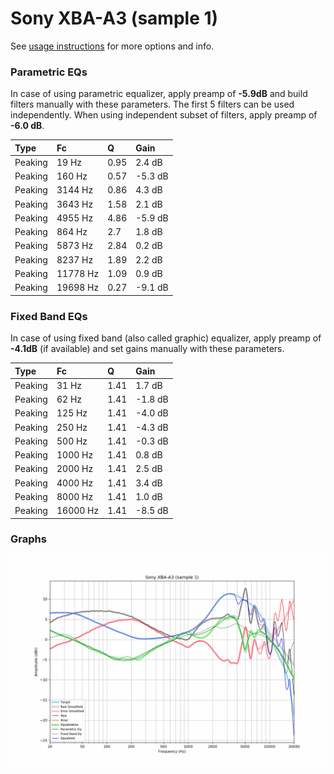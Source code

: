 # Sony XBA-A3 (sample 1)
See [usage instructions](https://github.com/jaakkopasanen/AutoEq#usage) for more options and info.

### Parametric EQs
In case of using parametric equalizer, apply preamp of **-5.9dB** and build filters manually
with these parameters. The first 5 filters can be used independently.
When using independent subset of filters, apply preamp of **-6.0 dB**.

| Type    | Fc       |    Q | Gain    |
|:--------|:---------|:-----|:--------|
| Peaking | 19 Hz    | 0.95 | 2.4 dB  |
| Peaking | 160 Hz   | 0.57 | -5.3 dB |
| Peaking | 3144 Hz  | 0.86 | 4.3 dB  |
| Peaking | 3643 Hz  | 1.58 | 2.1 dB  |
| Peaking | 4955 Hz  | 4.86 | -5.9 dB |
| Peaking | 864 Hz   | 2.7  | 1.8 dB  |
| Peaking | 5873 Hz  | 2.84 | 0.2 dB  |
| Peaking | 8237 Hz  | 1.89 | 2.2 dB  |
| Peaking | 11778 Hz | 1.09 | 0.9 dB  |
| Peaking | 19698 Hz | 0.27 | -9.1 dB |

### Fixed Band EQs
In case of using fixed band (also called graphic) equalizer, apply preamp of **-4.1dB**
(if available) and set gains manually with these parameters.

| Type    | Fc       |    Q | Gain    |
|:--------|:---------|:-----|:--------|
| Peaking | 31 Hz    | 1.41 | 1.7 dB  |
| Peaking | 62 Hz    | 1.41 | -1.8 dB |
| Peaking | 125 Hz   | 1.41 | -4.0 dB |
| Peaking | 250 Hz   | 1.41 | -4.3 dB |
| Peaking | 500 Hz   | 1.41 | -0.3 dB |
| Peaking | 1000 Hz  | 1.41 | 0.8 dB  |
| Peaking | 2000 Hz  | 1.41 | 2.5 dB  |
| Peaking | 4000 Hz  | 1.41 | 3.4 dB  |
| Peaking | 8000 Hz  | 1.41 | 1.0 dB  |
| Peaking | 16000 Hz | 1.41 | -8.5 dB |

### Graphs
![](./Sony%20XBA-A3%20(sample%201).png)